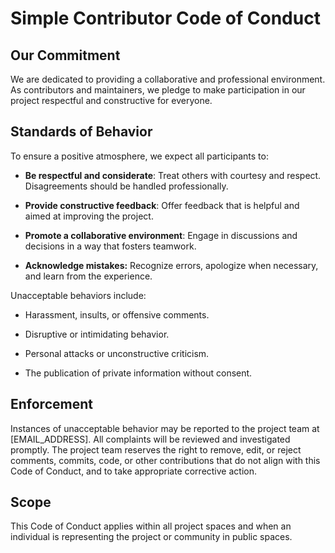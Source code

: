 <!--
SPDX-FileCopyrightText: 2024 itiquette/git-provider-sync
 
SPDX-License-Identifier: CC0-1.0
-->

# Simple Contributor Code of Conduct

## Our Commitment

We are dedicated to providing a collaborative and professional environment.
As contributors and maintainers, we pledge to make participation in our project respectful and constructive for everyone.

## Standards of Behavior

To ensure a positive atmosphere, we expect all participants to:

- **Be respectful and considerate**: Treat others with courtesy and respect. Disagreements should be handled professionally.

- **Provide constructive feedback**: Offer feedback that is helpful and aimed at improving the project.

- **Promote a collaborative environment**: Engage in discussions and decisions in a way that fosters teamwork.

- **Acknowledge mistakes:** Recognize errors, apologize when necessary, and learn from the experience.

Unacceptable behaviors include:

- Harassment, insults, or offensive comments.

- Disruptive or intimidating behavior.

- Personal attacks or unconstructive criticism.

- The publication of private information without consent.

## Enforcement

Instances of unacceptable behavior may be reported to the project team at \[EMAIL_ADDRESS\].
All complaints will be reviewed and investigated promptly.
The project team reserves the right to remove, edit, or reject comments, commits, code, or other contributions that do not align with this Code of Conduct, and to take appropriate corrective action.

## Scope

This Code of Conduct applies within all project spaces and when an individual is representing the project or community in public spaces.
